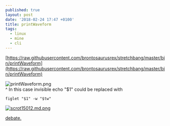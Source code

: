 ```yaml
---
published: true
layout: post
date: '2018-02-24 17:47 +0100'
title: printWaveform
tags:
  - linux
  - mine
  - cli
---
```

[https://raw.githubusercontent.com/brontosaurusrex/stretchbang/master/bin/printWaveform](https://raw.githubusercontent.com/brontosaurusrex/stretchbang/master/bin/printWaveform)

![printWaveform.png]({{site.baseurl}}/media/printWaveform.png)  
^ In this case invisible echo "$1" could be replaced with

	figlet "$1" -w "$tw"
    
[![scrot15012.md.png](https://cdn.scrot.moe/images/2018/02/24/scrot15012.md.png)](https://cdn.scrot.moe/images/2018/02/24/scrot15012.png)

[debate.](https://forums.bunsenlabs.org/viewtopic.php?pid=68438)
